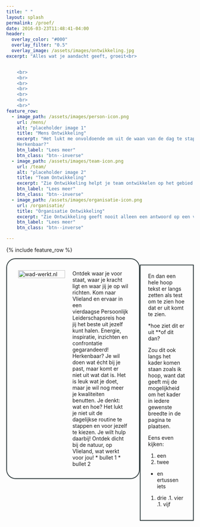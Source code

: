 ```yaml
---
title: " "
layout: splash
permalink: /proef/
date: 2016-03-23T11:48:41-04:00
header:
  overlay_color: "#000"
  overlay_filter: "0.5"
  overlay_image: /assets/images/ontwikkeling.jpg
excerpt: "Alles wat je aandacht geeft, groeit<br>


	<br>
	<br>
	<br>
	<br>	
	<br>
	<br>
	<br>"
feature_row:
  - image_path: /assets/images/person-icon.png
    url: /mens/
    alt: "placeholder image 1"
    title: "Mens Ontwikkeling"
    excerpt: "Het lukt me onvoldoende om uit de waan van de dag te stappen en voor mezelf te kiezen.
    Herkenbaar?"
    btn_label: "Lees meer"
    btn_class: "btn--inverse"
  - image_path: /assets/images/team-icon.png
    url: /team/
    alt: "placeholder image 2"
    title: "Team Ontwikkeling"
    excerpt: "Zie Ontwikkeling helpt je team ontwikkelen op het gebied van samenwerking, communicatie, feedback, zelfsturing en zelforganisatie. Ze biedt ondersteuning in de rol van teamcoach, trainer en adviseur."
    btn_label: "Lees meer"
    btn_class: "btn--inverse"
  - image_path: /assets/images/organisatie-icon.png
    url: /organisatie/
    title: "Organisatie Ontwikkeling"
    excerpt: "Zie Ontwikkeling geeft nooit alleen een antwoord op een vraagstuk. Ze helpt ook om het verandervermogen en de flexibiliteit te vergroten."
    btn_label: "Lees meer"
    btn_class: "btn--inverse"      

---
```


{% include feature_row %}

<div style="display: table;">
  <div style="display: table-row;">
    <div style="display: table-cell;">
      <div style="border-radius: 25px; border: 2px solid #293638; padding: 20px; display: table;">
        <div style="display: table-row;">
          <div style="display: table-cell; width: 200px; padding: 10px;">
            <a href="http://www.wad-werkt.nl"><img style="width: 100%;" src="https://twinmum1.github.io/zie-ontwikkeling/assets/images/wadwerkt-logo-colour.png" alt="wad-werkt.nl"/></a>
          </div>
          <div style="display: table-cell; padding: 10px; vertical-align: top;" markdown="1">Ontdek waar je voor staat, waar je kracht ligt en waar jij je op wil richten. Kom naar Vlieland en ervaar in een vierdaagse Persoonlijk Leiderschapsreis hoe jij het beste uit jezelf kunt halen. Energie, inspiratie, inzichten en confrontatie gegarandeerd!
Herkenbaar?
Je wil doen wat écht bij je past, maar komt er niet uit wat dat is.
Het is leuk wat je doet, maar je wil nog meer je kwaliteiten benutten. Je denkt: wat en hoe?
Het lukt je niet uit de dagelijkse routine te stappen en voor jezelf te kiezen. Je wilt hulp daarbij!
Ontdek dicht bij de natuur, op Vlieland, wat werkt voor jou!
* bullet 1
* bullet 2
          </div>
        </div>
      </div>
    </div>
    <div style="display: table-cell;">
      <div style=" border: 2px solid #293638; padding: 20px;" markdown="1">En dan een hele hoop tekst er langs zetten als test om te zien hoe dat er uit komt te zien.

*hoe ziet dit er uit
**of dit dan?

Zou dit ook langs het kader komen staan zoals ik hoop, want dat geeft mij de mogelijkheid om het kader in iedere gewenste breedte in de pagina te plaatsen.

Eens even kijken:
1. een
1. twee
* en ertussen iets
1. drie
.1. vier
.1. vijf
      </div>
    </div>
  </div>
</div>
